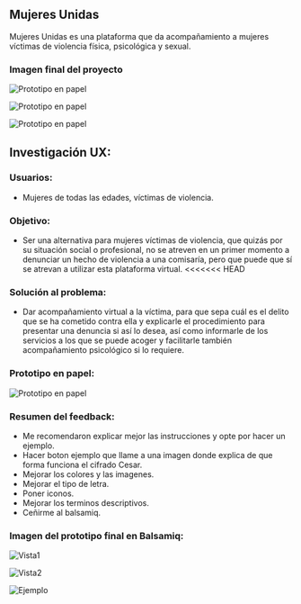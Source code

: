 ## Mujeres Unidas 
Mujeres Unidas es una plataforma que da acompañamiento a mujeres víctimas de violencia física, psicológica y sexual.

### Imagen final del proyecto
![Prototipo en papel](src/Imagenes/imgfinal1.png)

![Prototipo en papel](src/Imagenes/imgfinal2.PNG)

![Prototipo en papel](src/Imagenes/imgfinal3.PNG)


## Investigación UX:

### Usuarios: 
- Mujeres de todas las edades, víctimas de violencia.

### Objetivo:
- Ser una alternativa para mujeres víctimas de violencia, que quizás por su situación social o profesional, no se atreven en un primer momento a denunciar un hecho de violencia  a una comisaría, pero que puede que sí se atrevan a utilizar esta plataforma virtual.
<<<<<<< HEAD

### Solución al problema: 

- Dar acompañamiento virtual a la víctima, para que sepa cuál es el delito que se ha cometido contra ella y explicarle el procedimiento para presentar una denuncia si así lo desea, así como informarle de los servicios a los que se puede acoger y facilitarle también acompañamiento psicológico si lo requiere.

### Prototipo en papel:
![Prototipo en papel](src/Imagenes/Prototipopapel.png)

### Resumen del feedback: 

- Me recomendaron explicar mejor las instrucciones y opte por hacer un ejemplo.
- Hacer boton ejemplo que llame a una imagen donde explica de que forma funciona el cifrado Cesar.
- Mejorar los colores y las imagenes.
- Mejorar el tipo de letra.
- Poner iconos.
- Mejorar los terminos descriptivos.
- Ceñirme al balsamiq.


### Imagen del prototipo final en Balsamiq:

![Vista1](src/Imagenes/Balsamiqvista1.png)

![Vista2](src/Imagenes/balsamiqvista2.png)

![Ejemplo](src/Imagenes/btnejemplo.png)




















